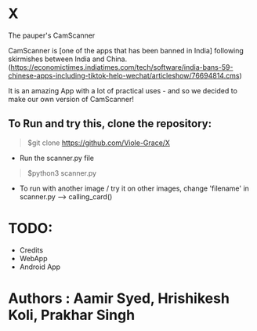 # X
The pauper's CamScanner

CamScanner is [one of the apps that has been banned in India] following skirmishes between India and China.(https://economictimes.indiatimes.com/tech/software/india-bans-59-chinese-apps-including-tiktok-helo-wechat/articleshow/76694814.cms)

It is an amazing App with a lot of practical uses - and so we decided to make our own version of CamScanner!

## To Run and try this, clone the repository:

> $git clone https://github.com/Viole-Grace/X

- Run the scanner.py file
> $python3 scanner.py

- To run with another image / try it on other images, change 'filename' in scanner.py --> calling_card()

# TODO:
- Credits
- WebApp
- Android App

# Authors : Aamir Syed, Hrishikesh Koli, Prakhar Singh
